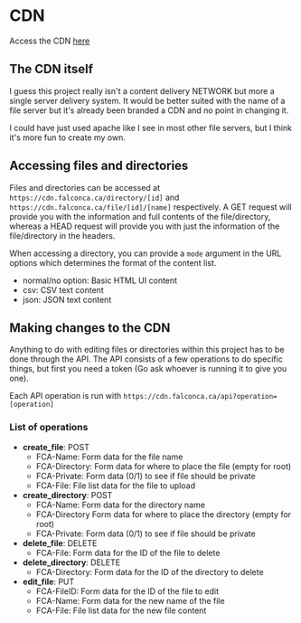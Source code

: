 # CDN
Access the CDN [here](https://cdn.falconca.ca)

## The CDN itself
I guess this project really isn't a content delivery NETWORK but more a single server delivery system.
It would be better suited with the name of a file server but it's already been branded a CDN and no
point in changing it.

I could have just used apache like I see in most other file servers, but I think it's more fun to create
my own.

## Accessing files and directories
Files and directories can be accessed at `https://cdn.falconca.ca/directory/[id]` and `https://cdn.falconca.ca/file/[id]/[name]`
respectively. A GET request will provide you with the information and full contents of the file/directory,
whereas a HEAD request will provide you with just the information of the file/directory in the headers.

When accessing a directory, you can provide a `mode` argument in the URL options which determines the
format of the content list.
 - normal/no option: Basic HTML UI content
 - csv: CSV text content
 - json: JSON text content

## Making changes to the CDN
Anything to do with editing files or directories within this project has to be done through the API.
The API consists of a few operations to do specific things, but first you need a token (Go ask whoever
is running it to give you one).

Each API operation is run with `https://cdn.falconca.ca/api?operation=[operation]`

### List of operations
 - **create_file**: POST
   - FCA-Name: Form data for the file name
   - FCA-Directory: Form data for where to place the file (empty for root)
   - FCA-Private: Form data (0/1) to see if file should be private
   - FCA-File: File list data for the file to upload
 - **create_directory**: POST
   - FCA-Name: Form data for the directory name
   - FCA-Directory Form data for where to place the directory (empty for root)
   - FCA-Private: Form data (0/1) to see if file should be private
 - **delete_file**: DELETE
   - FCA-File: Form data for the ID of the file to delete
 - **delete_directory**: DELETE
   - FCA-Directory: Form data for the ID of the directory to delete
 - **edit_file**: PUT
   - FCA-FileID: Form data for the ID of the file to edit
   - FCA-Name: Form data for the new name of the file
   - FCA-File: File list data for the new file content
